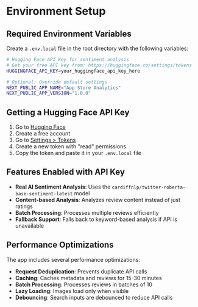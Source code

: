 # Environment Setup

## Required Environment Variables

Create a `.env.local` file in the root directory with the following variables:

```bash
# Hugging Face API Key for sentiment analysis
# Get your free API key from: https://huggingface.co/settings/tokens
HUGGINGFACE_API_KEY=your_huggingface_api_key_here

# Optional: Override default settings
NEXT_PUBLIC_APP_NAME="App Store Analytics"
NEXT_PUBLIC_APP_VERSION="1.0.0"
```

## Getting a Hugging Face API Key

1. Go to [Hugging Face](https://huggingface.co/)
2. Create a free account
3. Go to [Settings > Tokens](https://huggingface.co/settings/tokens)
4. Create a new token with "read" permissions
5. Copy the token and paste it in your `.env.local` file

## Features Enabled with API Key

- **Real AI Sentiment Analysis**: Uses the `cardiffnlp/twitter-roberta-base-sentiment-latest` model
- **Content-based Analysis**: Analyzes review content instead of just ratings
- **Batch Processing**: Processes multiple reviews efficiently
- **Fallback Support**: Falls back to keyword-based analysis if API is unavailable

## Performance Optimizations

The app includes several performance optimizations:

- **Request Deduplication**: Prevents duplicate API calls
- **Caching**: Caches metadata and reviews for 15-30 minutes
- **Batch Processing**: Processes reviews in batches of 10
- **Lazy Loading**: Images load only when visible
- **Debouncing**: Search inputs are debounced to reduce API calls
